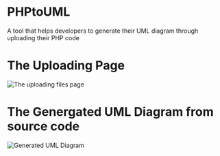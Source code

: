 # PHPtoUML
A tool that helps developers to generate their UML diagram through uploading their PHP code

# The Uploading Page
![The uploading files page](https://github.com/AzarguNazari/PHPtoUML/blob/master/snapshot/input%20option.png)

# The Genergated UML Diagram from source code
![Generated UML Diagram](https://github.com/AzarguNazari/PHPtoUML/blob/master/snapshot/generatedUML.png)

